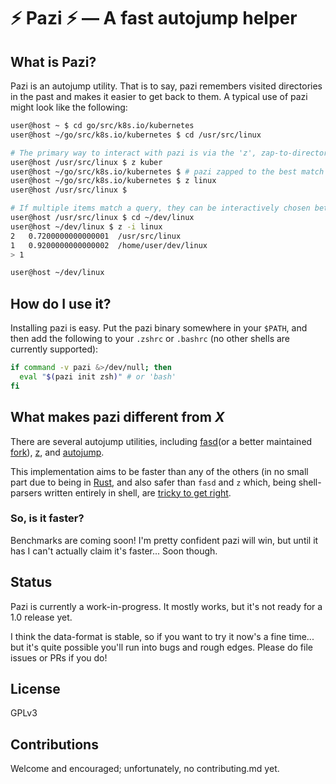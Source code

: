 # :zap: Pazi :zap: &mdash; A fast autojump helper

## What is Pazi?

Pazi is an autojump utility. That is to say, pazi remembers visited directories in the past and makes it easier to get back to them.
A typical use of pazi might look like the following:

```sh
user@host ~ $ cd go/src/k8s.io/kubernetes
user@host ~/go/src/k8s.io/kubernetes $ cd /usr/src/linux

# The primary way to interact with pazi is via the 'z', zap-to-directory, alias
user@host /usr/src/linux $ z kuber
user@host ~/go/src/k8s.io/kubernetes $ # pazi zapped to the best match for 'kuber' that it remembers having been in
user@host ~/go/src/k8s.io/kubernetes $ z linux
user@host /usr/src/linux $

# If multiple items match a query, they can be interactively chosen between with '-i':
user@host /usr/src/linux $ cd ~/dev/linux
user@host ~/dev/linux $ z -i linux
2	0.7200000000000001	/usr/src/linux
1	0.9200000000000002	/home/user/dev/linux
> 1

user@host ~/dev/linux
```

## How do I use it?

Installing pazi is easy. Put the pazi binary somewhere in your `$PATH`, and then
add the following to your `.zshrc` or `.bashrc` (no other shells are currently
supported):

```sh
if command -v pazi &>/dev/null; then
  eval "$(pazi init zsh)" # or 'bash'
fi
```

## What makes pazi different from *X*

There are several autojump utilities, including [fasd](https://github.com/clvv/fasd)(or a better maintained [fork](https://github.com/whjvenyl/fasd)), [z](https://github.com/rupa/z), and [autojump](https://github.com/wting/autojump).

This implementation aims to be faster than any of the others (in no small part due to being in [Rust](https://www.rust-lang.org/en-US/), and also safer than `fasd` and `z` which, being shell-parsers written entirely in shell, are [tricky to get right](https://github.com/clvv/fasd/pull/99).

### So, is it faster?

Benchmarks are coming soon! I'm pretty confident pazi will win, but until it has I can't actually claim it's faster... Soon though.

## Status

Pazi is currently a work-in-progress. It mostly works, but it's not ready for a 1.0 release yet.

I think the data-format is stable, so if you want to try it now's a fine time... but it's quite possible you'll run into bugs and rough edges. Please do file issues or PRs if you do!

## License

GPLv3

## Contributions

Welcome and encouraged; unfortunately, no contributing.md yet.
